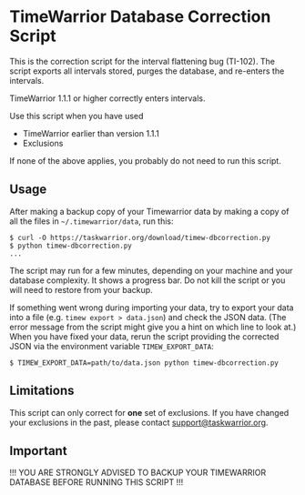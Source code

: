 # TimeWarrior Database Correction Script

This is the correction script for the interval flattening bug (TI-102).
The script exports all intervals stored, purges the database, and re-enters the intervals.
 
TimeWarrior 1.1.1 or higher correctly enters intervals.

Use this script when you have used
- TimeWarrior earlier than version 1.1.1
- Exclusions

If none of the above applies, you probably do not need to run this script.

## Usage

After making a backup copy of your Timewarrior data by making a copy of all the files in `~/.timewarrior/data`, run this:
```
$ curl -O https://taskwarrior.org/download/timew-dbcorrection.py
$ python timew-dbcorrection.py
...
```
The script may run for a few minutes, depending on your machine and your database complexity.
It shows a progress bar.
Do not kill the script or you will need to restore from your backup. 

If something went wrong during importing your data, try to export your data into a file (e.g. `timew export > data.json`) and check the JSON data.
(The error message from the script might give you a hint on which line to look at.)
When you have fixed your data, rerun the script providing the corrected JSON via the environment variable `TIMEW_EXPORT_DATA`:
```
$ TIMEW_EXPORT_DATA=path/to/data.json python timew-dbcorrection.py
```

## Limitations
This script can only correct for **one** set of exclusions.
If you have changed your exclusions in the past, please contact support@taskwarrior.org.

## Important
!!! YOU ARE STRONGLY ADVISED TO BACKUP YOUR TIMEWARRIOR DATABASE BEFORE RUNNING THIS SCRIPT !!!
